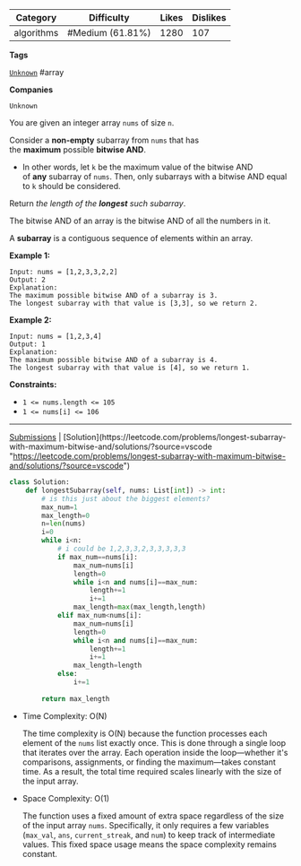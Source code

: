 
| Category   | Difficulty       | Likes | Dislikes |
| ---------- | ---------------- | ----- | -------- |
| algorithms | #Medium (61.81%) | 1280  | 107      |

**Tags**

[`Unknown`](https://leetcode.com/tag/Unknown?source=vscode "https://leetcode.com/tag/Unknown?source=vscode") #array 

**Companies**

`Unknown`

You are given an integer array `nums` of size `n`.

Consider a **non-empty** subarray from `nums` that has the **maximum** possible **bitwise AND**.

- In other words, let `k` be the maximum value of the bitwise AND of **any** subarray of `nums`. Then, only subarrays with a bitwise AND equal to `k` should be considered.

Return _the length of the **longest** such subarray_.

The bitwise AND of an array is the bitwise AND of all the numbers in it.

A **subarray** is a contiguous sequence of elements within an array.

**Example 1:**

```
Input: nums = [1,2,3,3,2,2]
Output: 2
Explanation:
The maximum possible bitwise AND of a subarray is 3.
The longest subarray with that value is [3,3], so we return 2.
```

**Example 2:**

```
Input: nums = [1,2,3,4]
Output: 1
Explanation:
The maximum possible bitwise AND of a subarray is 4.
The longest subarray with that value is [4], so we return 1.
```

**Constraints:**

- `1 <= nums.length <= 105`
- `1 <= nums[i] <= 106`

---

[Submissions](https://leetcode.com/problems/longest-subarray-with-maximum-bitwise-and/submissions/?source=vscode "https://leetcode.com/problems/longest-subarray-with-maximum-bitwise-and/submissions/?source=vscode") | [Solution](https://leetcode.com/problems/longest-subarray-with-maximum-bitwise-and/solutions/?source=vscode "https://leetcode.com/problems/longest-subarray-with-maximum-bitwise-and/solutions/?source=vscode")

```python
class Solution:
    def longestSubarray(self, nums: List[int]) -> int:
        # is this just about the biggest elements?
        max_num=1
        max_length=0
        n=len(nums)
        i=0
        while i<n:
            # i could be 1,2,3,3,2,3,3,3,3,3
            if max_num==nums[i]:
                max_num=nums[i]
                length=0
                while i<n and nums[i]==max_num:
                    length+=1
                    i+=1
                max_length=max(max_length,length)
            elif max_num<nums[i]:
                max_num=nums[i]
                length=0
                while i<n and nums[i]==max_num:
                    length+=1
                    i+=1
                max_length=length
            else:
                i+=1
            
        return max_length
```

- Time Complexity: O(N)
    
    The time complexity is O(N) because the function processes each element of the `nums` list exactly once. This is done through a single loop that iterates over the array. Each operation inside the loop—whether it's comparisons, assignments, or finding the maximum—takes constant time. As a result, the total time required scales linearly with the size of the input array.
    
- Space Complexity: O(1)
    
    The function uses a fixed amount of extra space regardless of the size of the input array `nums`. Specifically, it only requires a few variables (`max_val`, `ans`, `current_streak`, and `num`) to keep track of intermediate values. This fixed space usage means the space complexity remains constant.